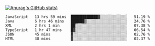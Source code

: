 [![Anurag's GitHub stats](https://github-readme-stats.vercel.app/api?username=Old-Camel&show_icons=true&theme=dark))](https://github.com/anuraghazra/github-readme-stats)
<!--START_SECTION:waka-->

```text
JavaScript   13 hrs 59 mins  ████████████▓░░░░░░░░░░░░   51.19 %
Java         6 hrs 46 mins   ██████▒░░░░░░░░░░░░░░░░░░   24.76 %
XML          2 hrs 1 min     ██░░░░░░░░░░░░░░░░░░░░░░░   07.38 %
TypeScript   1 hr 47 mins    █▓░░░░░░░░░░░░░░░░░░░░░░░   06.54 %
JSON         45 mins         ▓░░░░░░░░░░░░░░░░░░░░░░░░   02.76 %
HTML         38 mins         ▓░░░░░░░░░░░░░░░░░░░░░░░░   02.37 %
```

<!--END_SECTION:waka-->

